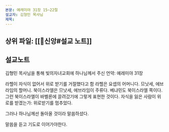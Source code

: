 ```yaml
---
본문: 예레미야 31장 15~22절
설교자: 김형민 목사님
제목:
---
```

## 상위 파일: [[🧭신앙#설교 노트]]

## 설교노트
김형민 목사님을 통해 빛의자녀교회에 하나님께서 주신 언약: 예레미야 31장

라헬이 자식이 없어서 위로 받기를 거절했다고 함
라헬은 요셉의 어머니다.
므낫세, 에브라임의 할머니.
북이스라엘은 므낫세, 에브라임이 주류다.
베냐민도 북이스라엘 쪽이다.
그런 북이스라엘이 바벨론에 끌려갔기에 그렇게 표현한 것이다.
자식을 잃은 사람이 위로를 받겠는가: 위로받기를 멈추었다.

그러나 하나님께선 돌아올 것이라 말씀하셨다.

말씀을 듣고 기도로 이어가야한다.
